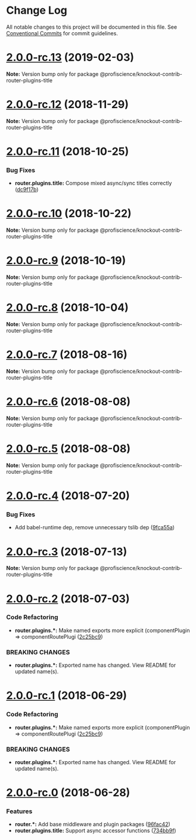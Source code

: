# Change Log

All notable changes to this project will be documented in this file.
See [Conventional Commits](https://conventionalcommits.org) for commit guidelines.

# [2.0.0-rc.13](https://github.com/Profiscience/knockout-contrib/compare/@profiscience/knockout-contrib-router-plugins-title@2.0.0-rc.12...@profiscience/knockout-contrib-router-plugins-title@2.0.0-rc.13) (2019-02-03)

**Note:** Version bump only for package @profiscience/knockout-contrib-router-plugins-title

# [2.0.0-rc.12](https://github.com/Profiscience/knockout-contrib/compare/@profiscience/knockout-contrib-router-plugins-title@2.0.0-rc.11...@profiscience/knockout-contrib-router-plugins-title@2.0.0-rc.12) (2018-11-29)

**Note:** Version bump only for package @profiscience/knockout-contrib-router-plugins-title

# [2.0.0-rc.11](https://github.com/Profiscience/knockout-contrib/compare/@profiscience/knockout-contrib-router-plugins-title@2.0.0-rc.10...@profiscience/knockout-contrib-router-plugins-title@2.0.0-rc.11) (2018-10-25)

### Bug Fixes

- **router.plugins.title:** Compose mixed async/sync titles correctly ([dc9f17b](https://github.com/Profiscience/knockout-contrib/commit/dc9f17b))

# [2.0.0-rc.10](https://github.com/Profiscience/knockout-contrib/compare/@profiscience/knockout-contrib-router-plugins-title@2.0.0-rc.9...@profiscience/knockout-contrib-router-plugins-title@2.0.0-rc.10) (2018-10-22)

**Note:** Version bump only for package @profiscience/knockout-contrib-router-plugins-title

# [2.0.0-rc.9](https://github.com/Profiscience/knockout-contrib/compare/@profiscience/knockout-contrib-router-plugins-title@2.0.0-rc.8...@profiscience/knockout-contrib-router-plugins-title@2.0.0-rc.9) (2018-10-19)

**Note:** Version bump only for package @profiscience/knockout-contrib-router-plugins-title

<a name="2.0.0-rc.8"></a>

# [2.0.0-rc.8](https://github.com/Profiscience/knockout-contrib/compare/@profiscience/knockout-contrib-router-plugins-title@2.0.0-rc.7...@profiscience/knockout-contrib-router-plugins-title@2.0.0-rc.8) (2018-10-04)

**Note:** Version bump only for package @profiscience/knockout-contrib-router-plugins-title

<a name="2.0.0-rc.7"></a>

# [2.0.0-rc.7](https://github.com/Profiscience/knockout-contrib/compare/@profiscience/knockout-contrib-router-plugins-title@2.0.0-rc.6...@profiscience/knockout-contrib-router-plugins-title@2.0.0-rc.7) (2018-08-16)

**Note:** Version bump only for package @profiscience/knockout-contrib-router-plugins-title

<a name="2.0.0-rc.6"></a>

# [2.0.0-rc.6](https://github.com/Profiscience/knockout-contrib/compare/@profiscience/knockout-contrib-router-plugins-title@2.0.0-rc.5...@profiscience/knockout-contrib-router-plugins-title@2.0.0-rc.6) (2018-08-08)

**Note:** Version bump only for package @profiscience/knockout-contrib-router-plugins-title

<a name="2.0.0-rc.5"></a>

# [2.0.0-rc.5](https://github.com/Profiscience/knockout-contrib/compare/@profiscience/knockout-contrib-router-plugins-title@2.0.0-rc.4...@profiscience/knockout-contrib-router-plugins-title@2.0.0-rc.5) (2018-08-08)

**Note:** Version bump only for package @profiscience/knockout-contrib-router-plugins-title

<a name="2.0.0-rc.4"></a>

# [2.0.0-rc.4](https://github.com/Profiscience/knockout-contrib/compare/@profiscience/knockout-contrib-router-plugins-title@2.0.0-rc.3...@profiscience/knockout-contrib-router-plugins-title@2.0.0-rc.4) (2018-07-20)

### Bug Fixes

- Add babel-runtime dep, remove unnecessary tslib dep ([9fca55a](https://github.com/Profiscience/knockout-contrib/commit/9fca55a))

<a name="2.0.0-rc.3"></a>

# [2.0.0-rc.3](https://github.com/Profiscience/knockout-contrib/compare/@profiscience/knockout-contrib-router-plugins-title@2.0.0-rc.2...@profiscience/knockout-contrib-router-plugins-title@2.0.0-rc.3) (2018-07-13)

**Note:** Version bump only for package @profiscience/knockout-contrib-router-plugins-title

<a name="2.0.0-rc.2"></a>

# [2.0.0-rc.2](https://github.com/Profiscience/knockout-contrib/compare/@profiscience/knockout-contrib-router-plugins-title@2.0.0-rc.0...@profiscience/knockout-contrib-router-plugins-title@2.0.0-rc.2) (2018-07-03)

### Code Refactoring

- **router.plugins.\*:** Make named exports more explicit (componentPlugin => componentRoutePlugi ([2c25bc9](https://github.com/Profiscience/knockout-contrib/commit/2c25bc9))

### BREAKING CHANGES

- **router.plugins.\*:** Exported name has changed. View README for updated name(s).

<a name="2.0.0-rc.1"></a>

# [2.0.0-rc.1](https://github.com/Profiscience/knockout-contrib/compare/@profiscience/knockout-contrib-router-plugins-title@2.0.0-rc.0...@profiscience/knockout-contrib-router-plugins-title@2.0.0-rc.1) (2018-06-29)

### Code Refactoring

- **router.plugins.\*:** Make named exports more explicit (componentPlugin => componentRoutePlugi ([2c25bc9](https://github.com/Profiscience/knockout-contrib/commit/2c25bc9))

### BREAKING CHANGES

- **router.plugins.\*:** Exported name has changed. View README for updated name(s).

<a name="2.0.0-rc.0"></a>

# [2.0.0-rc.0](https://github.com/Profiscience/knockout-contrib/compare/@profiscience/knockout-contrib-router-plugins-title@1.0.0-alpha.10...@profiscience/knockout-contrib-router-plugins-title@2.0.0-rc.0) (2018-06-28)

### Features

- **router.\*:** Add base middleware and plugin packages ([96fac42](https://github.com/Profiscience/knockout-contrib/commit/96fac42))
- **router.plugins.title:** Support async accessor functions ([734bb9f](https://github.com/Profiscience/knockout-contrib/commit/734bb9f))
